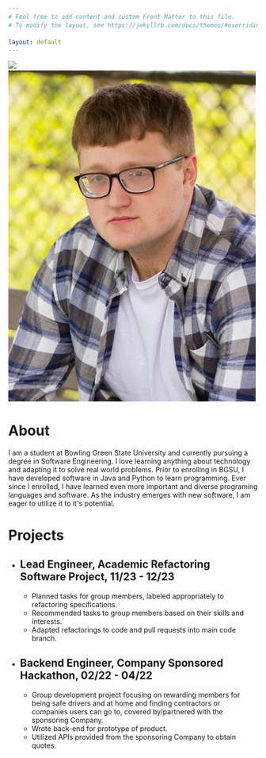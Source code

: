 ```yaml
---
# Feel free to add content and custom Front Matter to this file.
# To modify the layout, see https://jekyllrb.com/docs/themes/#overriding-theme-defaults

layout: default
---
```

<body>
  <div style="display:inline-block">
  <img src="res/alexleali.jpg" width="500">
  <img src="res/alexleali2.jpg" width="500">
  </div>
  <h1>About</h1>
  <p>I am a student at Bowling Green State University and currently pursuing a degree in Software Engineering. I love learning anything about technology and adapting it to solve real world problems. Prior to enrolling in BGSU, I have developed software in Java and Python to learn programming. Ever since I enrolled, I have learned even more important and diverse programing languages and software. As the industry emerges with new software, I am eager to utilize it to it's potential. </p>
  <h1>Projects</h1>
  <ul>
    <li><h2>Lead Engineer, Academic Refactoring Software Project, 11/23 - 12/23</h2><ul>
      <li>Planned tasks for group members, labeled appropriately to refactoring specifications.</li>
      <li>Recommended tasks to group members based on their skills and interests.</li>
      <li>Adapted refactorings to code and pull requests into main code branch.</li>
    </ul></li>
    <li><h2>Backend Engineer, Company Sponsored Hackathon, 02/22 - 04/22</h2><ul>
      <li>Group development project focusing on rewarding members for being safe drivers and at home and finding contractors or companies users can go to, covered by/partnered with the sponsoring Company.</li>
      <li>Wrote back-end for prototype of product.</li>
      <li>Utilized APIs provided from the sponsoring Company to obtain quotes.</li>
    </ul></li>
  </ul>
</body>
